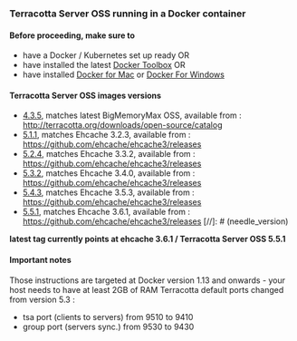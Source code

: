 ### Terracotta Server OSS running in a Docker container

#### Before proceeding, make sure to
* have a Docker / Kubernetes set up ready OR
* have installed the latest [Docker Toolbox](https://www.docker.com/docker-toolbox) OR
* have installed [Docker for Mac](https://docs.docker.com/docker-for-mac/) or [Docker For Windows](https://docs.docker.com/docker-for-windows/)


#### Terracotta Server OSS images versions

* [4.3.5](/4.3.5), matches latest BigMemoryMax OSS, available from : http://terracotta.org/downloads/open-source/catalog
* [5.1.1](/5.1.1), matches Ehcache 3.2.3, available from : https://github.com/ehcache/ehcache3/releases
* [5.2.4](/5.2.4), matches Ehcache 3.3.2, available from : https://github.com/ehcache/ehcache3/releases
* [5.3.2](/5.3.2), matches Ehcache 3.4.0, available from : https://github.com/ehcache/ehcache3/releases
* [5.4.3](/5.4.3), matches Ehcache 3.5.3, available from : https://github.com/ehcache/ehcache3/releases
* [5.5.1](/5.5.1), matches Ehcache 3.6.1, available from : https://github.com/ehcache/ehcache3/releases
[//]: # (needle_version)

__latest tag currently points at ehcache 3.6.1 / Terracotta Server OSS 5.5.1__

#### Important notes

Those instructions are targeted at Docker version 1.13 and onwards - your host needs to have at least 2GB of RAM
Terracotta default ports changed from version 5.3 :
 * tsa port (clients to servers) from 9510 to 9410
 * group port (servers sync.) from 9530 to 9430
